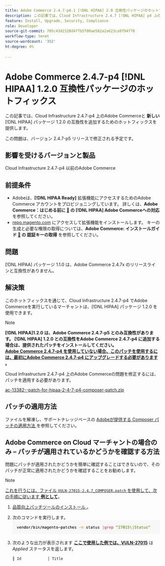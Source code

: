 ```yaml
---
title: Adobe Commerce 2.4.7-p4.1 [!DNL HIPAA] 2.0 互換性パッケージのホットフィックス
description: この記事では、Cloud Infrastructure 2.4.7 [!DNL HIPAA] p4 上のAdobe Commerceと新しいパッケージ 1.2.0 の互換性を追加するためのホットフィックスを提供します。
feature: Install, Upgrade, Security, Compliance
role: Developer
source-git-commit: 705c43d2328d47fb5f00ae582a2a623ca9f94f70
workflow-type: tm+mt
source-wordcount: '352'
ht-degree: 0%

---
```


# Adobe Commerce 2.4.7-p4 [!DNL HIPAA] 1.2.0 互換性パッケージのホットフィックス

この記事では、Cloud Infrastructure 2.4.7-p4 上のAdobe Commerceと **新しい**&#x200B;[!DNL HIPAA] パッケージ 1.2.0 の互換性を追加するためのホットフィックスを提供します。

この問題は、バージョン 2.4.7-p5 リリースで修正される予定です。

## 影響を受けるバージョンと製品

Cloud Infrastructure 2.4.7-p4 以前のAdobe Commerce

## 前提条件

* Adobeは、**[!DNL HIPAA Ready]** 拡張機能にアクセスするためのAdobe Commerce アカウントをプロビジョニングしています。 詳しくは、**Adobe Commerce：はじめる前に [&#128279;](https://experienceleague.adobe.com/ja/docs/commerce-admin/start/compliance/hipaa-ready-service/overview) の [!DNL HIPAA] Adobe Commerceへの対応** を参照してください。
* [repo.magento.com](https://repo.magento.com) にアクセスして拡張機能をインストールします。 キーの生成と必要な権限の取得については、**Adobe Commerce: インストールガイド [&#128279;](https://experienceleague.adobe.com/ja/docs/commerce-operations/installation-guide/prerequisites/authentication-keys) の  認証キーの取得** を参照してください。

## 問題

[!DNL HIPAA] パッケージ 1.1.0 は、Adobe Commerce 2.4.7x のリリースラインと互換性がありません。

## 解決策

このホットフィックスを通じて、Cloud Infrastructure 2.4.7-p4 でAdobe Commerceを実行しているマーチャントは、[!DNL HIPAA] パッケージ 1.2.0 を使用できます。

>[!NOTE]
>
>**[!DNL HIPAA]1.2.0 は、Adobe Commerce 2.4.7-p5 とのみ互換性があります。 [!DNL HIPAA] 1.2.0 との互換性をAdobe Commerce 2.4.7-p4 に追加する場合は、提供されたパッチをインストールしてください。<br><u>Adobe Commerce 2.4.7-p4 を使用していない場合、このパッチを使用するには、最初にAdobe Commerce 2.4.7-p4 にアップグレードする必要があります </u>。**

Cloud Infrastructure 2.4.7-p4 上のAdobe Commerceの問題を修正するには、パッチを適用する必要があります。

[ac-13382--patch-for-hipaa-2-4-7-p4-composer-patch.zip](assets/ac-13382--patch-for-hipaa-2-4-7-p4-composer-patch.zip)

## パッチの適用方法

ファイルを解凍し、サポートナレッジベースの [Adobeが提供する Composer パッチの適用方法 ](https://experienceleague.adobe.com/docs/commerce-knowledge-base/kb/how-to/how-to-apply-a-composer-patch-provided-by-magento.html?lang=ja) を参照してください。

## Adobe Commerce on Cloud マーチャントの場合のみ – パッチが適用されているかどうかを確認する方法

問題にパッチが適用されたかどうかを簡単に確認することはできないので、そのパッチが正常に適用されたかどうかを確認することをお勧めします。

>[!NOTE]
>
><u> これを行うには、ファイル `VULN-27015-2.4.7_COMPOSER.patch` を使用して、次の手順に従います **例として**</u>。

1. [ 品質向上パッチツールのインストール ](https://experienceleague.adobe.com/docs/commerce-operations/tools/quality-patches-tool/usage.html?lang=ja)。
1. 次のコマンドを実行します。<br>
   ![cve-2024-34102-tell-if-patch-applied-code](assets/cve-2024-34102-tell-if-patch-applied-code.png)
1. 次のような出力が表示されます **<u>ここで使用した例では、VULN-27015</u>** は *Applied* ステータスを返します。

   ```bash
   ║ Id            │ Title                                                        │ Category        │ Origin                 │ Status      │ Details                                          ║ ║ N/A           │ ../m2-hotfixes/VULN-27015-2.4.7_COMPOSER_patch.patch      │ Other           │ Local                  │ Applied     │ Patch type: Custom                                
   ```

<!-- For Step 2:
     ```bash
    vendor/bin/magento-patches -n status |grep "27015\|Status"
     ```
-->
